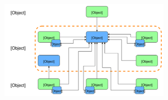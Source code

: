 <!-- .slide: data-background-color="#fff" -->
<img src="static/arquitetura-globosatplay.svg" style="width: 1200px; margin: 0" />
